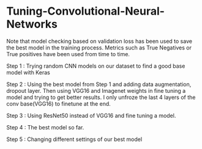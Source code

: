 # Tuning-Convolutional-Neural-Networks

Note that model checking based on validation loss has been used to save the best model in the training process.
Metrics such as True Negatives or True positives have been used from time to time.


Step 1 : Trying random CNN models on our dataset to find a good base model with Keras


Step 2 : Using the best model from Step 1 and adding data augmentation, dropout layer. Then using VGG16 and Imagenet weights in fine tuning a model and trying to get better results. I only unfroze the last 4 layers of the conv base(VGG16) to finetune at the end.


Step 3 : Using ResNet50 instead of VGG16 and fine tuning a model.


Step 4 : The best model so far.


Step 5 : Changing different settings of our best model
